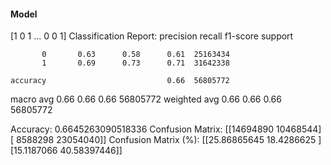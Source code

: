 #### Model
[1 0 1 ... 0 0 1]
Classification Report:
              precision    recall  f1-score   support

           0       0.63      0.58      0.61  25163434
           1       0.69      0.73      0.71  31642338

    accuracy                           0.66  56805772
   macro avg       0.66      0.66      0.66  56805772
weighted avg       0.66      0.66      0.66  56805772

Accuracy: 0.6645263090518336
Confusion Matrix:
[[14694890 10468544]
 [ 8588298 23054040]]
Confusion Matrix (%):
[[25.86865645 18.4286625 ]
 [15.1187066  40.58397446]]
